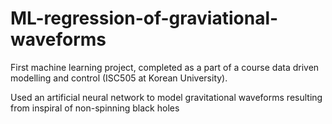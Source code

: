 # ML-regression-of-graviational-waveforms
First machine learning project, completed as a part of a course data driven modelling and control (ISC505 at Korean University).

Used an artificial neural network to model gravitational waveforms resulting from inspiral of non-spinning black holes
